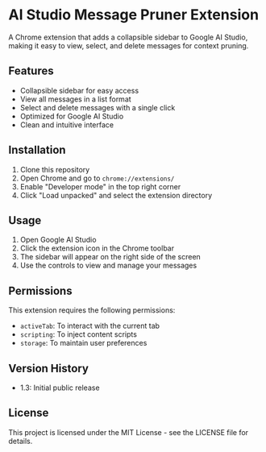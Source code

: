 # AI Studio Message Pruner Extension

A Chrome extension that adds a collapsible sidebar to Google AI Studio, making it easy to view, select, and delete messages for context pruning.

## Features

- Collapsible sidebar for easy access
- View all messages in a list format
- Select and delete messages with a single click
- Optimized for Google AI Studio
- Clean and intuitive interface

## Installation

1. Clone this repository
2. Open Chrome and go to `chrome://extensions/`
3. Enable "Developer mode" in the top right corner
4. Click "Load unpacked" and select the extension directory

## Usage

1. Open Google AI Studio
2. Click the extension icon in the Chrome toolbar
3. The sidebar will appear on the right side of the screen
4. Use the controls to view and manage your messages

## Permissions

This extension requires the following permissions:
- `activeTab`: To interact with the current tab
- `scripting`: To inject content scripts
- `storage`: To maintain user preferences

## Version History

- 1.3: Initial public release

## License

This project is licensed under the MIT License - see the LICENSE file for details.
